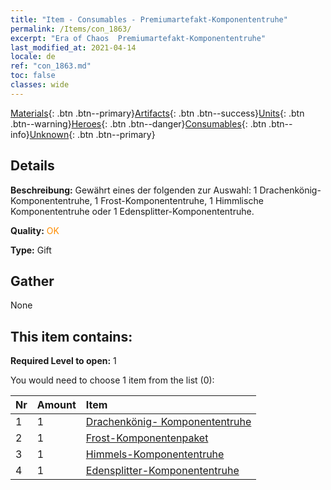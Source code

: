 ```yaml
---
title: "Item - Consumables - Premiumartefakt-​Komponententruhe"
permalink: /Items/con_1863/
excerpt: "Era of Chaos  Premiumartefakt-​Komponententruhe"
last_modified_at: 2021-04-14
locale: de
ref: "con_1863.md"
toc: false
classes: wide
---
```

 [Materials](/de/Items/){: .btn .btn--primary}[Artifacts](/de/Items/Artifacts/){: .btn .btn--success}[Units](/de/Items/Units/){: .btn .btn--warning}[Heroes](/de/Items/Heroes/){: .btn .btn--danger}[Consumables](/de/Items/Consumables/){: .btn .btn--info}[Unknown](/de/Items/Unknown/){: .btn .btn--primary}

## Details
 **Beschreibung:** Gewährt eines der folgenden zur Auswahl: 1 Drachenkönig-Komponententruhe, 1 Frost-Komponententruhe, 1 Himmlische Komponententruhe oder 1 Edensplitter-Komponententruhe.

 **Quality:** <span style="color: #FF8C00">OK</span>

 **Type:** Gift

## Gather

  None

## This item contains:

 **Required Level to open:** 1

 You would need to choose 1 item from the list (0):

  | Nr | Amount |     Item    |
  |:---|:-------|:------------|
  | 1 | 1 | [Drachenkönig- Komponententruhe](/de/Items/con_1348/) | 
  | 2 | 1 | [Frost-Komponentenpaket](/de/Items/con_1352/) | 
  | 3 | 1 | [Himmels-Komponententruhe](/de/Items/con_1354/) | 
  | 4 | 1 | [Edensplitter-Komponententruhe](/de/Items/con_1864/) | 
